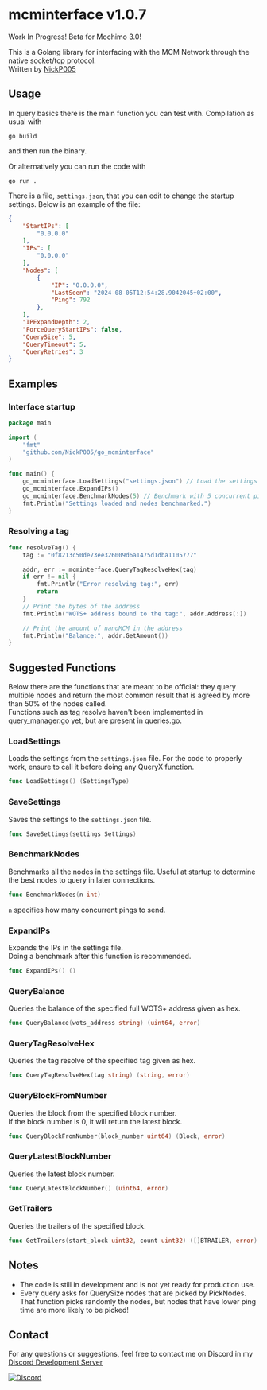 # mcminterface v1.0.7

Work In Progress! Beta for Mochimo 3.0!

This is a Golang library for interfacing with the MCM Network through the native socket/tcp protocol.  
Written by [NickP005](https://github.com/NickP005)  

## Usage

In query basics there is the main function you can test with. Compilation as usual with
```
go build
```
and then run the binary.  

Or alternatively you can run the code with
```
go run .
```

There is a file, `settings.json`, that you can edit to change the startup settings. Below is an example of the file:
```json
{
    "StartIPs": [
        "0.0.0.0"
    ],
    "IPs": [
        "0.0.0.0"
    ],
    "Nodes": [
        {
            "IP": "0.0.0.0",
            "LastSeen": "2024-08-05T12:54:28.9042045+02:00",
            "Ping": 792
        },
    ],
    "IPExpandDepth": 2,
    "ForceQueryStartIPs": false,
    "QuerySize": 5,
    "QueryTimeout": 5,
    "QueryRetries": 3
}
```

## Examples
### Interface startup
```go
package main

import (
    "fmt"
    "github.com/NickP005/go_mcminterface"
)

func main() {
    go_mcminterface.LoadSettings("settings.json") // Load the settings from settings.json
    go_mcminterface.ExpandIPs()
    go_mcminterface.BenchmarkNodes(5) // Benchmark with 5 concurrent pings
    fmt.Println("Settings loaded and nodes benchmarked.")
}
```

### Resolving a tag
```go
func resolveTag() {
    tag := "0f8213c50de73ee326009d6a1475d1dba1105777"

    addr, err := mcminterface.QueryTagResolveHex(tag)
    if err != nil {
        fmt.Println("Error resolving tag:", err)
        return
    }
    // Print the bytes of the address
    fmt.Println("WOTS+ address bound to the tag:", addr.Address[:])

    // Print the amount of nanoMCM in the address
    fmt.Println("Balance:", addr.GetAmount())
}
```

## Suggested Functions
Below there are the functions that are meant to be official: they query multiple nodes and return the most common result that is agreed by more than 50% of the nodes called.  
Functions such as tag resolve haven't been implemented in query_manager.go yet, but are present in queries.go.  

### LoadSettings
Loads the settings from the `settings.json` file. For the code to properly work, ensure to call it before doing any QueryX function.   
```go
func LoadSettings() (SettingsType)
```

### SaveSettings
Saves the settings to the `settings.json` file.  
```go
func SaveSettings(settings Settings)
```

### BenchmarkNodes
Benchmarks all the nodes in the settings file. Useful at startup to determine the best nodes to query in later connections.  
```go
func BenchmarkNodes(n int)
```
`n` specifies how many concurrent pings to send.  

### ExpandIPs
Expands the IPs in the settings file.  
Doing a benchmark after this function is recommended.  
```go
func ExpandIPs() ()
```

### QueryBalance
Queries the balance of the specified full WOTS+ address given as hex.  
```go
func QueryBalance(wots_address string) (uint64, error) 
```

### QueryTagResolveHex
Queries the tag resolve of the specified tag given as hex.  
```go
func QueryTagResolveHex(tag string) (string, error)
```

### QueryBlockFromNumber
Queries the block from the specified block number.  
If the block number is 0, it will return the latest block.  
```go
func QueryBlockFromNumber(block_number uint64) (Block, error)
```

### QueryLatestBlockNumber
Queries the latest block number.  
```go
func QueryLatestBlockNumber() (uint64, error)
```

### GetTrailers
Queries the trailers of the specified block.  
```go
func GetTrailers(start_block uint32, count uint32) ([]BTRAILER, error)
```


## Notes
- The code is still in development and is not yet ready for production use.
- Every query asks for QuerySize nodes that are picked by PickNodes. That function picks randomly the nodes, but nodes that have lower ping time are more likely to be picked!

## Contact
For any questions or suggestions, feel free to contact me on Discord in my [Discord Development Server](https://discord.gg/rasRT6wQwx)  

[![Discord](https://img.shields.io/badge/Discord-7289DA?style=for-the-badge&logo=discord&logoColor=white)](https://discord.gg/rasRT6wQwx)